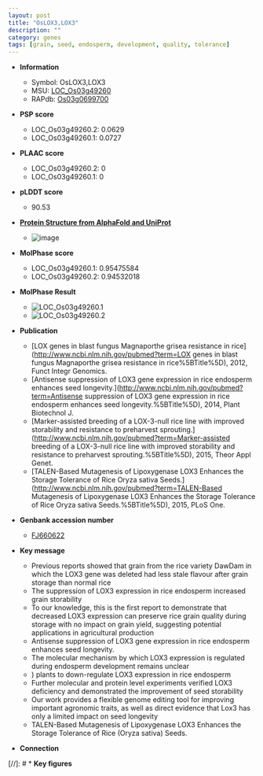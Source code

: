 ```yaml
---
layout: post
title: "OsLOX3,LOX3"
description: ""
category: genes
tags: [grain, seed, endosperm, development, quality, tolerance]
---
```


* **Information**  
    + Symbol: OsLOX3,LOX3  
    + MSU: [LOC_Os03g49260](http://rice.plantbiology.msu.edu/cgi-bin/ORF_infopage.cgi?orf=LOC_Os03g49260)  
    + RAPdb: [Os03g0699700](http://rapdb.dna.affrc.go.jp/viewer/gbrowse_details/irgsp1?name=Os03g0699700)  

* **PSP score**  
    + LOC_Os03g49260.2: 0.0629 
    + LOC_Os03g49260.1: 0.0727 

* **PLAAC score**  
    + LOC_Os03g49260.2: 0 
    + LOC_Os03g49260.1: 0 

* **pLDDT score**
    + 90.53

* **[Protein Structure from AlphaFold and UniProt](https://www.uniprot.org/uniprotkb/Q76I22/entry#structure)**
    + ![image](https://ricepsp.github.io/images/Q7/AF-Q76I22-F1.png)

* **MolPhase score**
    + LOC_Os03g49260.1: 0.95475584
    + LOC_Os03g49260.2: 0.94532018

* **MolPhase Result**
    + ![LOC_Os03g49260.1](https://304243504.github.io/Pictures/LOC_Os03g/LOC_Os03g49260.1.png)
    + ![LOC_Os03g49260.2](https://304243504.github.io/Pictures/LOC_Os03g/LOC_Os03g49260.2.png)

* **Publication**  
    + [LOX genes in blast fungus Magnaporthe grisea resistance in rice](http://www.ncbi.nlm.nih.gov/pubmed?term=LOX genes in blast fungus Magnaporthe grisea resistance in rice%5BTitle%5D), 2012, Funct Integr Genomics.
    + [Antisense suppression of LOX3 gene expression in rice endosperm enhances seed longevity.](http://www.ncbi.nlm.nih.gov/pubmed?term=Antisense suppression of LOX3 gene expression in rice endosperm enhances seed longevity.%5BTitle%5D), 2014, Plant Biotechnol J.
    + [Marker-assisted breeding of a LOX-3-null rice line with improved storability and resistance to preharvest sprouting.](http://www.ncbi.nlm.nih.gov/pubmed?term=Marker-assisted breeding of a LOX-3-null rice line with improved storability and resistance to preharvest sprouting.%5BTitle%5D), 2015, Theor Appl Genet.
    + [TALEN-Based Mutagenesis of Lipoxygenase LOX3 Enhances the Storage Tolerance of Rice Oryza sativa Seeds.](http://www.ncbi.nlm.nih.gov/pubmed?term=TALEN-Based Mutagenesis of Lipoxygenase LOX3 Enhances the Storage Tolerance of Rice Oryza sativa Seeds.%5BTitle%5D), 2015, PLoS One.

* **Genbank accession number**  
    + [FJ660622](http://www.ncbi.nlm.nih.gov/nuccore/FJ660622)

* **Key message**  
    + Previous reports showed that grain from the rice variety DawDam in which the LOX3 gene was deleted had less stale flavour after grain storage than normal rice
    + The suppression of LOX3 expression in rice endosperm increased grain storability
    + To our knowledge, this is the first report to demonstrate that decreased LOX3 expression can preserve rice grain quality during storage with no impact on grain yield, suggesting potential applications in agricultural production
    + Antisense suppression of LOX3 gene expression in rice endosperm enhances seed longevity.
    + The molecular mechanism by which LOX3 expression is regulated during endosperm development remains unclear
    + ) plants to down-regulate LOX3 expression in rice endosperm
    + Further molecular and protein level experiments verified LOX3 deficiency and demonstrated the improvement of seed storability
    + Our work provides a flexible genome editing tool for improving important agronomic traits, as well as direct evidence that Lox3 has only a limited impact on seed longevity
    + TALEN-Based Mutagenesis of Lipoxygenase LOX3 Enhances the Storage Tolerance of Rice (Oryza sativa) Seeds.

* **Connection**  

[//]: # * **Key figures**  



